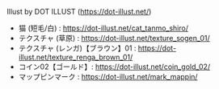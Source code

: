 Illust by DOT ILLUST (https://dot-illust.net/)

- 猫 (短毛/白) : https://dot-illust.net/cat_tanmo_shiro/
- テクスチャ (草原) : https://dot-illust.net/texture_sogen_01/
- テクスチャ (レンガ)【ブラウン】01 : https://dot-illust.net/texture_renga_brown_01/
- コイン02【ゴールド】: https://dot-illust.net/coin_gold_02/
- マップピンマーク : https://dot-illust.net/mark_mappin/
